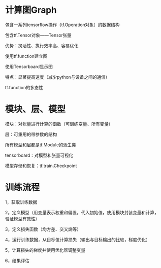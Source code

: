 # 计算图Graph

包含一系列tensorflow操作（tf.Operation对象）的数据结构

包含tf.Tensor对象——Tensor张量

优势：灵活性、执行效率高、容易优化

使用tf.function建立图

使用Tensorboard显示图

特点：显著提高速度（减少python与设备之间的通信）

tf.function的多态性

# 模块、层、模型

模块：对张量进行计算的函数（可训练变量、所有变量）

层：可重用的带参数的结构

所有模型和层都是tf.Module的派生类

tensorboard：对模型和张量可视化

模型存储和恢复：tf.train.Checkpoint

# 训练流程

1，获取训练数据

2，定义模型（用变量表示权重和偏置，代入初始值，使用模块封装变量和计算，验证模型有效性）

3，定义损失函数（均方差、交叉熵等）

4，运行训练数据，从目标值计算损失（输出与目标输出的比较，梯度优化）

5，计算损失的梯度并使用优化器调整变量

6，结果评估